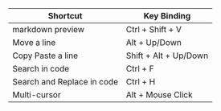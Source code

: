 | Shortcut    | Key Binding |
| ----------- | ----------- |
| markdown preview      | Ctrl + Shift + V       |
| Move a line   | Alt + Up/Down        |
| Copy Paste a line   | Shift + Alt + Up/Down        |
| Search in code   | Ctrl + F       |
| Search and Replace in code   | Ctrl + H      |
| Multi-cursor  | Alt + Mouse Click      |




